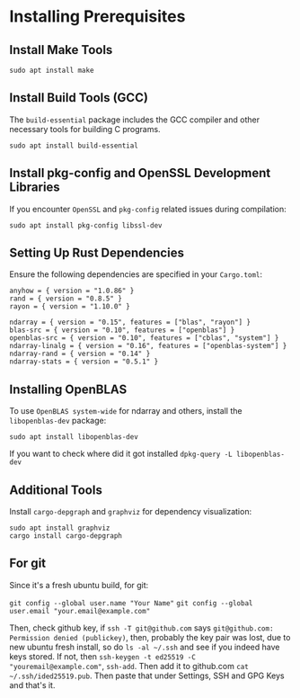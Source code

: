# Installing Prerequisites

## Install Make Tools

`sudo apt install make`

## Install Build Tools (GCC)

The `build-essential` package includes the GCC compiler and other necessary tools for building C programs.

`sudo apt install build-essential`

## Install pkg-config and OpenSSL Development Libraries

If you encounter `OpenSSL` and `pkg-config` related issues during compilation:

`sudo apt install pkg-config libssl-dev`

## Setting Up Rust Dependencies

Ensure the following dependencies are specified in your `Cargo.toml`:

```
anyhow = { version = "1.0.86" }
rand = { version = "0.8.5" }
rayon = { version = "1.10.0" }

ndarray = { version = "0.15", features = ["blas", "rayon"] }
blas-src = { version = "0.10", features = ["openblas"] }
openblas-src = { version = "0.10", features = ["cblas", "system"] }
ndarray-linalg = { version = "0.16", features = ["openblas-system"] }
ndarray-rand = { version = "0.14" }
ndarray-stats = { version = "0.5.1" }
```

## Installing OpenBLAS

To use `OpenBLAS system-wide` for ndarray and others, install the `libopenblas-dev` package:

`sudo apt install libopenblas-dev`

If you want to check where did it got installed `dpkg-query -L libopenblas-dev`

## Additional Tools

Install `cargo-depgraph` and `graphviz` for dependency visualization:

```
sudo apt install graphviz
cargo install cargo-depgraph
```

## For git

Since it's a fresh ubuntu build, for git:

`git config --global user.name "Your Name"`
`git config --global user.email "your.email@example.com"`

Then, check github key, if `ssh -T git@github.com` says `git@github.com: Permission denied (publickey)`, then, probably the key pair was lost, due to new ubuntu fresh install, so do `ls -al ~/.ssh` and see if you indeed have keys stored. If not, then `ssh-keygen -t ed25519 -C "youremail@example.com"`, `ssh-add`. Then add it to github.com `cat ~/.ssh/ided25519.pub`. Then paste that under Settings, SSH and GPG Keys and that's it.


